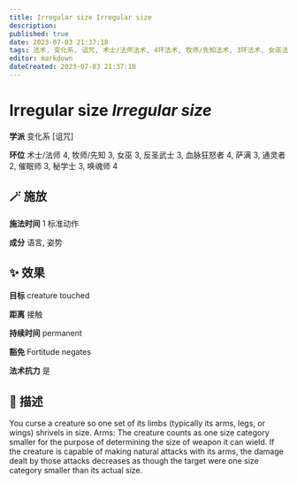 ```yaml
---
title: Irregular size Irregular size
description: 
published: true
date: 2023-07-03 21:37:18
tags: 法术, 变化系, 诅咒, 术士/法师法术, 4环法术, 牧师/先知法术, 3环法术, 女巫法术, 反圣武士法术, 血脉狂怒者法术, 萨满法术, 通灵者法术, 2环法术, 催眠师法术, 秘学士法术, 唤魂师法术
editor: markdown
dateCreated: 2023-07-03 21:37:18
---
```


# **Irregular size** *Irregular size*

**学派** 变化系 \[诅咒\] 

**环位** 术士/法师 4, 牧师/先知 3, 女巫 3, 反圣武士 3, 血脉狂怒者 4, 萨满 3, 通灵者 2, 催眠师 3, 秘学士 3, 唤魂师 4

## 🪄 施放

**施法时间** 1 标准动作

**成分** 语言, 姿势

## ✨ 效果 

**目标** creature touched 

**距离** 接触  

**持续时间** permanent 

**豁免** Fortitude negates

**法术抗力** 是

## 📖 描述

You curse a creature so one set of its limbs (typically its arms, legs, or wings) shrivels in size.  Arms: The creature counts as one size category smaller for the purpose of determining the size of weapon it can wield. If the creature is capable of making natural attacks with its arms, the damage dealt by those attacks decreases as though the target were one size category smaller than its actual size.
    